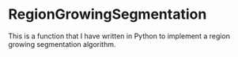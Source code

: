 # RegionGrowingSegmentation

This is a function that I have written in Python to implement a region growing segmentation algorithm.
